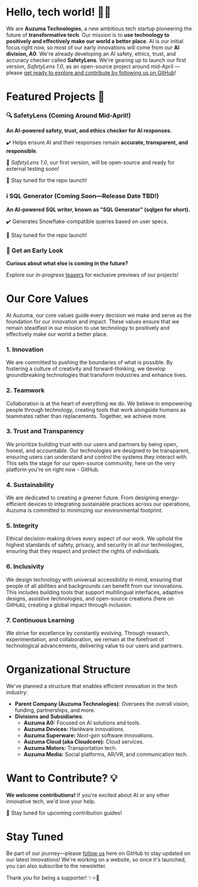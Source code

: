 # Hello, tech world! 👋🏿

We are **Auzuma Technologies**, a new ambitious tech startup pioneering the future of **transformative tech**. Our mission is to **use technology to positively and effectively make our world a better place**. AI is our initial focus right now, so most of our early innovations will come from our **AI division, A0**. We're already developing an AI safety, ethics, trust, and accuracy checker called **SafetyLens**. We're gearing up to launch our first version, *SafetyLens 1.0*, as an open-source project around mid-April — please [get ready to explore and contribute by following us on GitHub](https://github.com/auzuma)!

# Featured Projects 🚀

### 🔍 SafetyLens (Coming Around Mid-April!)
**An AI-powered safety, trust, and ethics checker for AI responses.**

✔️ Helps ensure AI and their responses remain **accurate, transparent, and responsible**.

🚀 *SafetyLens 1.0*, our first version, will be open-source and ready for external testing soon!

📢 Stay tuned for the repo launch!

### ℹ️ SQL Generator (Coming Soon—Release Date TBD!)
**An AI-powered SQL writer, known as "SQL Generator" (sqlgen for short).**

✔️ Generates Snowflake-compatible queries based on user specs.

📢 Stay tuned for the repo launch!

### 👀 Get an Early Look
**Curious about what else is coming in the future?**

Explore our *in-progress* [teasers](https://github.com/auzuma/teasers) for exclusive previews of our projects!

# Our Core Values

At Auzuma, our core values guide every decision we make and serve as the foundation for our innovation and impact. These values ensure that we remain steadfast in our mission to use technology to positively and effectively make our world a better place.

### 1. Innovation

We are committed to pushing the boundaries of what is possible. By fostering a culture of creativity and forward-thinking, we develop groundbreaking technologies that transform industries and enhance lives.

### 2. Teamwork

Collaboration is at the heart of everything we do. We believe in empowering people through technology, creating tools that work alongside humans as teammates rather than replacements. Together, we achieve more.

### 3. Trust and Transparency

We prioritize building trust with our users and partners by being open, honest, and accountable. Our technologies are designed to be transparent, ensuring users can understand and control the systems they interact with. This sets the stage for our open-source community, here on the very platform you're on right now - GitHub.

### 4. Sustainability

We are dedicated to creating a greener future. From designing energy-efficient devices to integrating sustainable practices across our operations, Auzuma is committed to minimizing our environmental footprint.

### 5. Integrity

Ethical decision-making drives every aspect of our work. We uphold the highest standards of safety, privacy, and security in all our technologies, ensuring that they respect and protect the rights of individuals.

### 6. Inclusivity

We design technology with universal accessibility in mind, ensuring that people of all abilities and backgrounds can benefit from our innovations. This includes building tools that support multilingual interfaces, adaptive designs, assistive technologies, and open-source creations (here on GitHub), creating a global impact through inclusion.

### 7. Continuous Learning

We strive for excellence by constantly evolving. Through research, experimentation, and collaboration, we remain at the forefront of technological advancements, delivering value to our users and partners.

# Organizational Structure

We've planned a structure that enables efficient innovation in the tech industry:
- **Parent Company (Auzuma Technologies)**: Oversees the overall vision, funding, partnerships, and more.
- **Divisions and Subsidiaries**:
	- **Auzuma A0:** Focused on AI solutions and tools.
	- **Auzuma Devices:** Hardware innovations.
   	- **Auzuma Superware:** *Next-gen* software innovations.
	- **Auzuma Cloud (aka Cloudcore):** Cloud services.
	- **Auzuma Motors:** Transportation tech.
	- **Auzuma Media:** Social platforms, AR/VR, and communication tech.

# Want to Contribute? 💡

**We welcome contributions!** If you're excited about AI or any other innovative tech, we'd love your help.  

📢 Stay tuned for upcoming contribution guides!

# Stay Tuned

Be part of our journey—please [follow us](https://github.com/auzuma) here on GitHub to stay updated on our latest innovations! We're working on a website, so once it's launched, you can also subscribe to the newsletter.

Thank you for being a supporter! ✨⭐🌟
